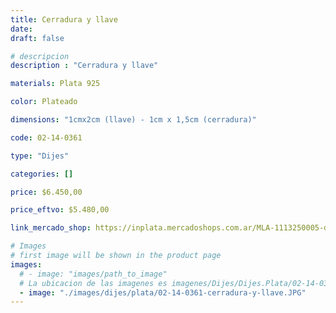 ```yaml
---
title: Cerradura y llave
date: 
draft: false

# descripcion
description : "Cerradura y llave"

materials: Plata 925

color: Plateado

dimensions: "1cmx2cm (llave) - 1cm x 1,5cm (cerradura)"

code: 02-14-0361

type: "Dijes"

categories: []

price: $6.450,00

price_eftvo: $5.480,00

link_mercado_shop: https://inplata.mercadoshops.com.ar/MLA-1113250005-dije-plata-cerradura-y-llave-_JM

# Images
# first image will be shown in the product page
images:
  # - image: "images/path_to_image"
  # La ubicacion de las imagenes es imagenes/Dijes/Dijes.Plata/02-14-0361-cerradura-y-llave
  - image: "./images/dijes/plata/02-14-0361-cerradura-y-llave.JPG"
---
```

